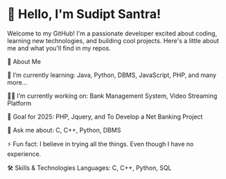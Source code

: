# 👋 Hello, I'm Sudipt Santra! 


Welcome to my GitHub! I'm a passionate developer excited about coding, learning new technologies, and building cool projects. Here's a little about me and what you'll find in my repos.

🚀 About Me 


🌱 I’m currently learning: Java, Python, DBMS, JavaScript, PHP, and many more...


👨‍💻 I’m currently working on: Bank Management System, Video Streaming Platform


🎯 Goal for 2025:  PHP, Jquery, and To Develop a Net Banking Project


💬 Ask me about: C, C++, Python, DBMS


⚡ Fun fact: I believe in trying all the things. Even though I have no experience.


🛠 Skills & Technologies Languages: C, C++, Python, SQL
